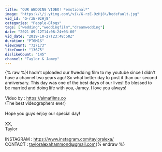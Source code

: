 ```yaml
---
title: "OUR WEDDING VIDEO! *emotional*"
image: "https:\/\/i.ytimg.com\/vi\/G-rzE-9zHj8\/hqdefault.jpg"
vid_id: "G-rzE-9zHj8"
categories: "People-Blogs"
tags: ["wedding","weddingfilm","dreamwedding"]
date: "2021-09-12T14:08:24+03:00"
vid_date: "2019-10-27T23:48:50Z"
duration: "PT6M1S"
viewcount: "727173"
likeCount: "13675"
dislikeCount: "145"
channel: "Taylor & Jamey"
---
```

{% raw %}I hadn't uploaded our #wedding film to my youtube since I didn't have a channel two years ago! So what better day to post it than our second anniversary. This day was one of the best days of our lives! So blessed to be married and doing life with you, Jamey. I love you always!<br /><br />Video by : <a rel="nofollow" target="blank" href="https://almafilms.co">https://almafilms.co</a><br />(The best videographers ever) <br /><br />Hope you guys enjoy our special day! <br /><br />XX,<br />Taylor <br /><br />INSTAGRAM : <a rel="nofollow" target="blank" href="https://www.instagram.com/tayloralexa/">https://www.instagram.com/tayloralexa/</a><br />CONTACT : tayloralexahammond@gmail.com{% endraw %}

